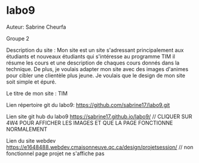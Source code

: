# labo9

Auteur: Sabrine Cheurfa

Groupe 2

Description du site :
Mon site est un site s'adressant principalement aux étudiants et nouveaux étudiants qui s'intéresse au programme TIM il résume les cours et une description de chaques cours donnés dans la technique. De plus, je voulais adapter mon site avec des images d'animes pour cibler une clientèle plus jeune. Je voulais que le design de mon site soit simple et épuré.

Le titre de mon site : TIM 

Lien répertoire  git du labo9:
https://github.com/sabrine17/labo9.git

Lien site git hub du labo9
https://sabrine17.github.io/labo9/
// CLIQUER SUR 4W4 POUR AFFICHER LES IMAGES ET QUE LA PAGE FONCTIONNE NORMALEMENT

Lien du site webdev
https://e1648488.webdev.cmaisonneuve.qc.ca/design/projetsession/
// non fonctionnel page projet ne s'affiche pas

